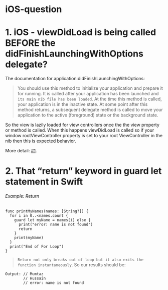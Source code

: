 # iOS-question

# 1. iOS - viewDidLoad is being called BEFORE the didFinishLaunchingWithOptions delegate?
The documentation for application:didFinishLaunchingWithOptions:

> You should use this method to initialize your application and prepare it for running. It is called after your application has been launched and `its main nib file has been loaded`. At the time this method is called, your application is in the inactive state. At some point after this method returns, a subsequent delegate method is called to move your application to the active (foreground) state or the background state.

So the view is lazily loaded for view controllers once the the view property or method is called. When this happens viewDidLoad is called so if your window rootViewController property is set to your root ViewController in the nib then this is expected behavior.

More detail: [#1](https://stackoverflow.com/questions/7030635/ios-viewdidload-is-being-called-before-the-didfinishlaunchingwithoptions-deleg).

# 2. That “return” keyword in guard let statement in Swift
###### Example: Return

    func printMyNames(names: [String?]) {
      for i in 0..<names.count {
        guard let myName = names[i] else {
          print("error: name is not found")
          return
        }
        print(myName)
      }
      print("End of For Loop")
    }
  
> `Return not only breaks out of loop but it also exits the function instantaneously`. So our results should be:

```
Output: // Mumtaz
        // Hussain
        // error: name is not found
```

